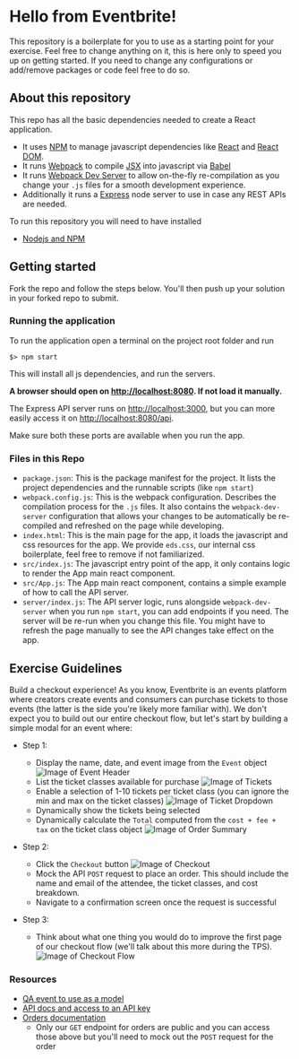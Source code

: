 # Hello from Eventbrite!

This repository is a boilerplate for you to use as a starting point for your exercise.
Feel free to change anything on it, this is here only to speed you up on getting started. If you need to change any configurations or add/remove packages or code feel free to do so.

## About this repository

This repo has all the basic dependencies needed to create a React application.
- It uses [NPM](https://docs.npmjs.com/) to manage javascript dependencies like [React](https://reactjs.org/docs/getting-started.html) and [React DOM](https://reactjs.org/docs/react-dom.html).
- It runs [Webpack](https://webpack.js.org/concepts/) to compile [JSX](https://reactjs.org/docs/introducing-jsx.html) into javascript via [Babel](https://babeljs.io/docs/en/)
- It runs [Webpack Dev Server](https://webpack.js.org/configuration/dev-server/) to allow on-the-fly re-compilation as you change your `.js` files for a smooth development experience.
- Additionally it runs a [Express](https://expressjs.com/en/guide/routing.html) node server to use in case any REST APIs are needed.

To run this repository you will need to have installed
- [Nodejs and NPM](https://nodejs.org/en/download/)

## Getting started
Fork the repo and follow the steps below. You'll then push up your solution in your forked repo to submit.

### Running the application
To run the application open a terminal on the project root folder and run

```
$> npm start
```

This will install all js dependencies, and run the servers.

**A browser should open on [http://localhost:8080](http://localhost:8080/).
If not load it manually.**

The Express API server runs on [http://localhost:3000](http://localhost:3000/), but you can more easily access it on [http://localhost:8080/api](http://localhost:8080/api).

Make sure both these ports are available when you run the app.

### Files in this Repo

- `package.json`: This is the package manifest for the project. It lists the project dependencies and the runnable scripts (like `npm start`)
- `webpack.config.js`: This is the webpack configuration. Describes the compilation process for the `.js` files. It also contains the `webpack-dev-server` configuration that allows your changes to be automatically be re-compiled and refreshed on the page while developing.
- `index.html`: This is the main page for the app, it loads the javascript and css resources for the app. We provide `eds.css`, our internal css boilerplate, feel free to remove if not familiarized.
- `src/index.js`: The javascript entry point of the app, it only contains logic to render the App main react component.
- `src/App.js`: The App main react component, contains a simple example of how to call the API server.
- `server/index.js`: The API server logic, runs alongside `webpack-dev-server` when you run `npm start`, you can add endpoints if you need. The server will be re-run when you change this file. You might have to refresh the page manually to see the API changes take effect on the app.

## Exercise Guidelines

Build a checkout experience! As you know, Eventbrite is an events platform where creators create events and consumers can purchase tickets to those events (the latter is the side you're likely more familiar with). We don't expect you to build out our entire checkout flow, but let's start by building a simple modal for an event where:
- Step 1:
    - Display the name, date, and event image from the `Event` object
    ![Image of Event Header](https://user-images.githubusercontent.com/41654211/95794865-c33ebe80-0c9d-11eb-9089-505e4f3ec94d.png)
    - List the ticket classes available for purchase
    ![Image of Tickets](https://user-images.githubusercontent.com/41654211/95794917-e79a9b00-0c9d-11eb-861c-fbf67a741e1b.png)
    - Enable a selection of 1-10 tickets per ticket class (you can ignore the min and max on the ticket classes)
    ![Image of Ticket Dropdown](https://user-images.githubusercontent.com/41654211/95794955-fd0fc500-0c9d-11eb-8b0c-00cd56b10b62.png)
    - Dynamically show the tickets being selected
    - Dynamically calculate the `Total` computed from the `cost + fee + tax` on the ticket class object
    ![Image of Order Summary](https://user-images.githubusercontent.com/41654211/95794992-1add2a00-0c9e-11eb-9255-2e17247c90f1.png)

- Step 2:
    - Click the `Checkout` button
    ![Image of Checkout](https://user-images.githubusercontent.com/41654211/95795070-524bd680-0c9e-11eb-8988-279abe0d6f22.png)
    - Mock the API `POST` request to place an order. This should include the name and email of the attendee, the ticket classes, and cost breakdown.
    - Navigate to a confirmation screen once the request is successful

- Step 3:
    - Think about what one thing you would do to improve the first page of our checkout flow (we'll talk about this more during the TPS).
    ![Image of Checkout Flow](https://user-images.githubusercontent.com/41654211/95795176-917a2780-0c9e-11eb-8af0-72571f8005dc.png)

### Resources

- [QA event to use as a model](https://www.evbqa.com/e/principal-fe-interview-tickets-82187949369)
- [API docs and access to an API key](https://www.eventbrite.com/platform/)
- [Orders documentation](https://www.eventbrite.com/platform/docs/orders)
    * Only our `GET` endpoint for orders are public and you can access those above but you'll need to mock out the `POST` request for the order
